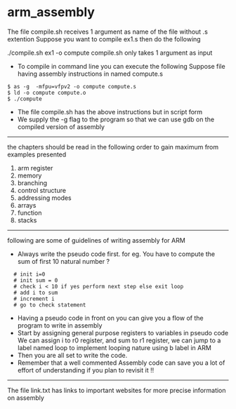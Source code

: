 # arm_assembly

The file compile.sh receives 1 argument as name of the file without .s extention
Suppose you want to compile ex1.s then do the following 

./compile.sh ex1 
-o compute
compile.sh only takes 1 argument as input 

- To compile in command line you can execute the following 
Suppose file having assembly instructions in named compute.s

```
$ as -g  -mfpu=vfpv2 -o compute compute.s 
$ ld -o compute compute.o 
$ ./compute 
```
- The file compile.sh has the above instructions but in script form 
- We supply the -g flag to the program so that we can use gdb on the compiled version of assembly 

---
the chapters should be read in the following order to gain maximum from examples presented 

1. arm register 
2. memory 
3. branching 
4. control structure 
5. addressing modes 
6. arrays 
7. function 
8. stacks 

---

following are some of guidelines of writing assembly for ARM 

- Always write the pseudo code first. 
 for eg. You have to compute the sum of first 10 natural number ?
```   
  # init i=0 
  # init sum = 0
  # check i < 10 if yes perform next step else exit loop
  # add i to sum 
  # increment i 
  # go to check statement 
```  
- Having a pseudo code in front on you can give you a flow of the program to write in assembly 
- Start by assigning general purpose registers to variables in pseudo code 
We can assign i to r0 register, and sum to r1 register, we can jump to a label named loop to implement looping nature using b label 
in ARM 
- Then you are all set to write the code. 
- Remember that a well commented Assembly code can save you a lot of effort of understanding if you plan to revisit it !!

---

The file link.txt has links to important websites for more precise information on assembly 
